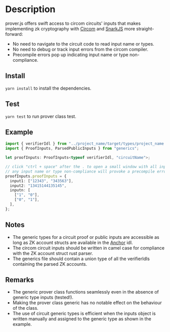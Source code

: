 # Description

prover.js offers swift access to circom circuits' inputs that makes implementing zk cryptography with [Circom](https://github.com/iden3/circom) and [SnarkJS](https://github.com/iden3/snarkjs) more straight-forward:

- No need to navigate to the circuit code to read input name or types.
- No need to debug or track input errors from the circom compiler.
- Precompile errors pop up indicating input name or type non-compliance.

## Install

`yarn install` to install the dependencies.

## Test

`yarn test` to run prover class test.

## Example

```typescript
import { verifierIdl } from "../project_name/target/types/project_name.ts";
import { ProofInputs, ParsedPublicInputs } from "generics";

let proofInputs: ProofInputs<typeof verifierIdl, "circuitName">;

// click "ctrl + space" after the . to open a small window with all inputs and their assigned types
// any input name or type non-compliance will provoke a precompile error
proofInputs.proofInputs = {
  input1: ["12343", "343563"],
  input2: "13415144135145",
  inputn: [
    ["1", "0"],
    ["0", "1"],
  ],
};
```

## Notes

- The generic types for a circuit proof or public inputs are accessible as long as ZK account structs are available in the [Anchor](https://www.anchor-lang.com/docs/cli#idl) idl.
- The circom circuit inputs should be written in camel case for compliance with the ZK account struct rust parser.
- The generics file should contain a union type of all the verifierIdls containing the parsed ZK accounts.

## Remarks

- The generic prover class functions seamlessly even in the absence of generic type inputs (tested!).
- Making the prover class generic has no notable effect on the behaviour of the class.
- The use of circuit generic types is efficient when the inputs object is written manually and assigned to the generic type as shown in the example.
